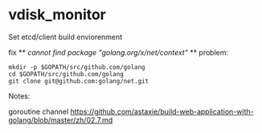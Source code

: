 # vdisk_monitor

Set etcd/client build enviorenment

fix ** *cannot find package "golang.org/x/net/context"* ** problem:
```
mkdir -p $GOPATH/src/github.com/golang
cd $GOPATH/src/github.com/golang
git clone git@github.com:golang/net.git
```
Notes:

goroutine channel
https://github.com/astaxie/build-web-application-with-golang/blob/master/zh/02.7.md


